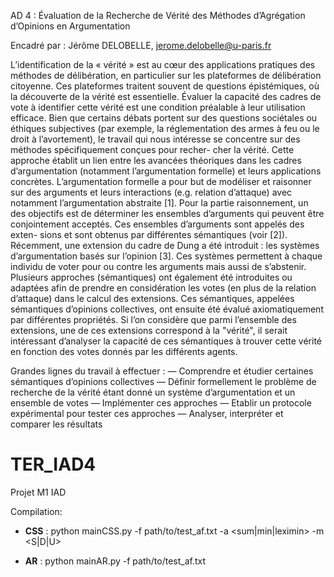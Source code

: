 AD 4 : Évaluation de la Recherche de Vérité des Méthodes d’Agrégation d’Opinions en Argumentation

Encadré par : Jérôme DELOBELLE, jerome.delobelle@u-paris.fr

L’identification de la « vérité » est au cœur des applications pratiques des méthodes de délibération, en particulier sur les plateformes de délibération citoyenne. Ces plateformes traitent souvent de questions épistémiques, où la découverte de la vérité est essentielle. Évaluer la capacité des cadres de vote à identifier cette vérité est une condition préalable à leur utilisation efficace.
Bien que certains débats portent sur des questions sociétales ou éthiques subjectives (par exemple, la réglementation des armes à feu ou le droit à l’avortement), le travail qui nous intéresse se concentre sur des méthodes spécifiquement conçues pour recher- cher la vérité. Cette approche établit un lien entre les avancées théoriques dans les cadres d’argumentation (notamment l’argumentation formelle) et leurs applications concrètes. L’argumentation formelle a pour but de modéliser et raisonner sur des arguments et leurs interactions (e.g. relation d’attaque) avec notamment l’argumentation abstraite [1].
Pour la partie raisonnement, un des objectifs est de déterminer les ensembles d’arguments qui peuvent être conjointement acceptés. Ces ensembles d’arguments sont appelés des exten- sions et sont obtenus par différentes sémantiques (voir [2]). Récemment, une extension du cadre de Dung a été introduit : les systèmes d’argumentation basés sur l’opinion [3]. Ces systèmes permettent à chaque individu de voter pour ou contre les arguments mais aussi de s’abstenir. Plusieurs approches (sémantiques) ont également été introduites ou adaptées afin de prendre en considération les votes (en plus de la relation d’attaque) dans le calcul des extensions.
Ces sémantiques, appelées sémantiques d’opinions collectives, ont ensuite été évalué axiomatiquement par différentes propriétés. Si l’on considère que parmi l’ensemble des extensions, une de ces extensions correspond à la "vérité", il serait intéressant d’analyser la capacité de ces sémantiques à trouver cette vérité en fonction des votes donnés par les différents agents.

Grandes lignes du travail à effectuer :
— Comprendre et étudier certaines sémantiques d’opinions collectives
— Définir formellement le problème de recherche de la vérité étant donné un système d’argumentation et un ensemble de votes
— Implémenter ces approches
— Etablir un protocole expérimental pour tester ces approches
— Analyser, interpréter et comparer les résultats

# TER_IAD4

Projet M1 IAD

Compilation:

- **CSS** : python mainCSS.py -f path/to/test_af.txt -a <sum|min|leximin> -m <S|D|U>

- **AR** : python mainAR.py -f path/to/test_af.txt
